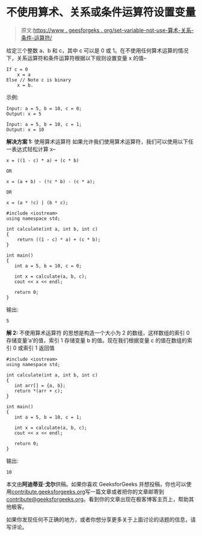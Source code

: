 # 不使用算术、关系或条件运算符设置变量

> 原文:[https://www . geesforgeks . org/set-variable-not-use-算术-关系-条件-运算符/](https://www.geeksforgeeks.org/set-variable-without-using-arithmetic-relational-conditional-operator/)

给定三个整数 a、b 和 c，其中 c 可以是 0 或 1。在不使用任何算术运算的情况下，关系运算符和条件运算符根据以下规则设置变量 x 的值–

```
If c = 0
    x = a
Else // Note c is binary
    x = b.

```

示例:

```
Input: a = 5, b = 10, c = 0;
Output: x = 5

Input: a = 5, b = 10, c = 1;
Output: x = 10

```

**解决方案 1:** 使用算术运算符
如果允许我们使用算术运算符，我们可以使用以下任一表达式轻松计算 x–

```
x = ((1 - c) * a) + (c * b)

OR

x = (a + b) - (!c * b) - (c * a);

OR

x = (a * !c) | (b * c);

```

```
#include <iostream>
using namespace std;

int calculate(int a, int b, int c)
{
    return ((1 - c) * a) + (c * b); 
}

int main()
{
   int a = 5, b = 10, c = 0;

   int x = calculate(a, b, c);
   cout << x << endl;

   return 0;
}
```

输出:

```
5

```

**解 2:** 不使用算术运算符
的思想是构造一个大小为 2 的数组，这样数组的索引 0 存储变量‘a’的值，索引 1 存储变量 b 的值。现在我们根据变量 c 的值在数组的索引 0 或索引 1 返回值

```
#include <iostream>
using namespace std;

int calculate(int a, int b, int c)
{
   int arr[] = {a, b};
   return *(arr + c);
}

int main()
{
   int a = 5, b = 10, c = 1;

   int x = calculate(a, b, c);
   cout << x << endl;

   return 0;
}
```

输出:

```
10

```

本文由**阿迪蒂亚·戈尔**供稿。如果你喜欢 GeeksforGeeks 并想投稿，你也可以使用[contribute.geeksforgeeks.org](http://www.contribute.geeksforgeeks.org)写一篇文章或者把你的文章邮寄到 contribute@geeksforgeeks.org。看到你的文章出现在极客博客主页上，帮助其他极客。

如果你发现任何不正确的地方，或者你想分享更多关于上面讨论的话题的信息，请写评论。